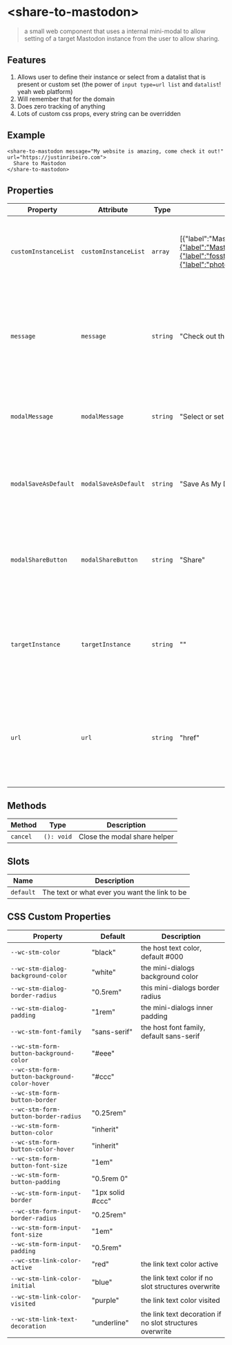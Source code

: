 # \<share-to-mastodon>
> a small web component that uses a internal mini-modal to allow setting of a target Mastodon instance from the user to allow sharing.

## Features

1. Allows user to define their instance or select from a datalist that is present or custom set (the power of `input type=url list` and `datalist`! yeah web platform)
2. Will remember that for the domain
3. Does zero tracking of anything
4. Lots of custom css props, every string can be overridden

## Example

```
<share-to-mastodon message="My website is amazing, come check it out!" url="https://justinribeiro.com">
  Share to Mastodon
</share-to-mastodon>
```

## Properties

| Property             | Attribute            | Type     | Default                                          | Description                                      |
|----------------------|----------------------|----------|--------------------------------------------------|--------------------------------------------------|
| `customInstanceList` | `customInstanceList` | `array`  | [{"label":"Mastodon.Social","link":"https://mastodon.social/"},{"label":"Mastodon.Online","link":"https://mastodon.online/"},{"label":"fosstodon.org","link":"https://fosstodon.org/"},{"label":"photog.social","link":"https://photog.social/"}] | An array of Mastodon instances you would like auto-populated within the<br />url datalist |
| `message`            | `message`            | `string` | "Check out the amazing content I just discovered!" | The message you'd like to share within the target Mastodon input that<br />opens on the share page. |
| `modalMessage`       | `modalMessage`       | `string` | "Select or set which instance you'd like to share to." | The string that is displayed above the input field on the mini-modal |
| `modalSaveAsDefault` | `modalSaveAsDefault` | `string` | "Save As My Default For This Site"               | The string that is used as the label for the checkbox default save<br />option |
| `modalShareButton`   | `modalShareButton`   | `string` | "Share"                                          | The string that is display on as the action button to share on the<br />mini-modal |
| `targetInstance`     | `targetInstance`     | `string` | ""                                               | The target Mastodon instance, usually set by the user within the<br />mini-modal that display on first share |
| `url`                | `url`                | `string` | "href"                                           | The url of the thing you are sharing within the target Mastodon input that<br />opens on the share page. |

## Methods

| Method   | Type       | Description                  |
|----------|------------|------------------------------|
| `cancel` | `(): void` | Close the modal share helper |

## Slots

| Name      | Description                                   |
|-----------|-----------------------------------------------|
| `default` | The text or what ever you want the link to be |

## CSS Custom Properties

| Property                                      | Default          | Description                                      |
|-----------------------------------------------|------------------|--------------------------------------------------|
| `--wc-stm-color`                              | "black"          | the host text color, default #000                |
| `--wc-stm-dialog-background-color`            | "white"          | the mini-dialogs background color                |
| `--wc-stm-dialog-border-radius`               | "0.5rem"         | this mini-dialogs border radius                  |
| `--wc-stm-dialog-padding`                     | "1rem"           | the mini-dialogs inner padding                   |
| `--wc-stm-font-family`                        | "sans-serif"     | the host font family, default sans-serif         |
| `--wc-stm-form-button-background-color`       | "#eee"           |                                                  |
| `--wc-stm-form-button-background-color-hover` | "#ccc"           |                                                  |
| `--wc-stm-form-button-border`                 |                  |                                                  |
| `--wc-stm-form-button-border-radius`          | "0.25rem"        |                                                  |
| `--wc-stm-form-button-color`                  | "inherit"        |                                                  |
| `--wc-stm-form-button-color-hover`            | "inherit"        |                                                  |
| `--wc-stm-form-button-font-size`              | "1em"            |                                                  |
| `--wc-stm-form-button-padding`                | "0.5rem 0"       |                                                  |
| `--wc-stm-form-input-border`                  | "1px solid #ccc" |                                                  |
| `--wc-stm-form-input-border-radius`           | "0.25rem"        |                                                  |
| `--wc-stm-form-input-font-size`               | "1em"            |                                                  |
| `--wc-stm-form-input-padding`                 | "0.5rem"         |                                                  |
| `--wc-stm-link-color-active`                  | "red"            | the link text color active                       |
| `--wc-stm-link-color-initial`                 | "blue"           | the link text color if no slot structures overwrite |
| `--wc-stm-link-color-visited`                 | "purple"         | the link text color visited                      |
| `--wc-stm-link-text-decoration`               | "underline"      | the link text decoration if no slot structures overwrite |
